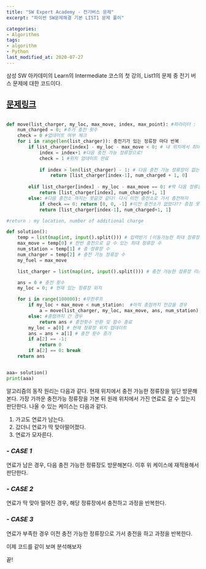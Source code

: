 ```yaml
---
title: "SW Expert Academy - 전기버스 문제"
excerpt: "파이썬 SW문제해결 기본 LIST1 문제 풀이"

categories:
- Algorithms
tags:
- algorithm
- Python
last_modified_at: 2020-07-27
---
```



삼성 SW 아카데미의 Learn의 Intermediate 코스의 첫 강의, List1의 문제 중
전기 버스 문제에 대한 코드이다.   
## [문제링크](https://swexpertacademy.com)


```python

def move(list_charger, my_loc, max_move, index, max_point): #파라미터 : 충전가능정류장 리스트, 내 위치, 최대 이동 정류장 수, 충전 가능 정류장 번호, 종점
    num_charged = 0; #추가 충전 횟수
    check = 0 #업데이트 여부 체크       
    for i in range(len(list_charger)): 충전기가 있는 정류장 마다 반복
        if list_charger[index] - my_loc - max_move < 0: # 내 위치에서 최대로 갈 수 있는 정류장 까지의 경로 중 충전 가능 정류장이 있는 경우
            index = index+1 #다음 충전 가능 정류장으로!
            check = 1 #위치 업데이트 완료
            
            if index > len(list_charger) - 1: # 다음 충전 가능 정류장이 없는 경우
                return [list_charger[index-1], num_charged + 1, 0]
                
        elif list_charger[index] - my_loc - max_move == 0: #딱 다음 정류장까지 갈 수 있는 경우
            return [list_charger[index], num_charged+1, 1]
        else: #다음 충전소 까지는 못갈것 같다! 다시 이전 충전소로 가서 충전하자
            if check == 0: return [0, 0, -1] #이전 충전소가 없었다?? 종점 못가
            return [list_charger[index-1], num_charged+1, 1]

#return : my location, number of additional charge

def solution():
    temp = list(map(int, input().split())) # 입력받기 (이동가능한 최대 정류장, 종점까지의 정류장 수, 한번 충전으로 이동할 수 있는 최대 정류장 수)
    max_move = temp[0] # 한번 충전으로 갈 수 있는 최대 정류장 수
    num_station = temp[1] # 총 정류장 수
    num_charger = temp[2] # 충전 가능 정류장 수
    my_fuel = max_move

    list_charger = list(map(int, input().split())) # 충전 가능한 정류장 리스트를 받는다

    ans = 0 # 충전 횟수
    my_loc = 0; # 현재 있는 정류장 위치

    for i in range(100000): #무한루프
        if my_loc + max_move < num_station:  #아직 종점까지 안갔을 경우
            a = move(list_charger, my_loc, max_move, ans, num_station) #정류장 이동
        else: #종점까지 간 경우
            return ans # 충전횟수 반환 및 함수 종료
        my_loc = a[0] # 현재 정류장 위치 업데이트
        ans = ans + a[1] # 충전 횟수 증가
        if a[2] == -1:
            return 0
        if a[2] == 0: break
    return ans


aaa= solution()
print(aaa)


```


알고리즘의 동작 원리는 다음과 같다.
현재 위치에서 충전 가능한 정류장을 일단 방문해본다.
가장 가까운 충전가능 정류장을 가본 뒤 원래 위치에서 가진 연료로 갈 수 있는지 판단한다.
나올 수 있는 케이스는 다음과 같다.

1. 가고도 연료가 남는다.
2. 갔더니 연료가 딱 맞아떨어졌다.
3. 연료가 모자른다.


### *- CASE 1*

연료가 남은 경우, 다음 충전 가능한 정류장도 방문해본다. 이후 위 케이스에 재적용해서 판단한다.

### *- CASE 2*

연료가 딱 맞아 떨어진 경우, 해당 정류장에서 충전하고 과정을 반복한다.

### *- CASE 3*

연료가 부족한 경우 이전 충전 가능한 정류장으로 가서 충전을 하고 과정을 반복한다. 



이제 코드를 같이 보며 분석해보자


끝!


